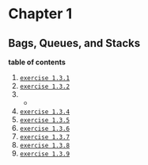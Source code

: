 # Chapter 1
## Bags, Queues, and Stacks


**table of contents**  
1. [`exercise 1.3.1`](https://github.com/breakthatbass/algorithms/blob/main/chap1/bags_queues_stacks/FixedCapStack.java)  
2. [`exercise 1.3.2`](https://github.com/breakthatbass/algorithms/blob/main/chap1/bags_queues_stacks/FixedCapStack.java)  
3. -
4. [`exercise 1.3.4`](https://github.com/breakthatbass/algorithms/blob/main/chap1/bags_queues_stacks/Parentheses.java)  
5. [`exercise 1.3.5`](https://github.com/breakthatbass/algorithms/blob/main/chap1/bags_queues_stacks/ex05.java)  
6. [`exercise 1.3.6`](https://github.com/breakthatbass/algorithms/blob/main/chap1/bags_queues_stacks/ex06.java)  
7. [`exercise 1.3.7`](https://github.com/breakthatbass/algorithms/blob/main/chap1/bags_queues_stacks/Stack.java)  
8. [`exercise 1.3.8`](https://github.com/breakthatbass/algorithms/blob/main/chap1/bags_queues_stacks/ResizeArrayStack.java)  
9. [`exercise 1.3.9`](https://github.com/breakthatbass/algorithms/blob/main/chap1/bags_queues_stacks/parens.java)  
